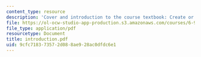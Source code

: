 ```yaml
---
content_type: resource
description: 'Cover and introduction to the course textbook: Create or Perish.'
file: https://ol-ocw-studio-app-production.s3.amazonaws.com/courses/6-931-development-of-inventions-and-creative-ideas-spring-2008/9cfc718373572d088ae928ac0dfdc6e1_introduction.pdf
file_type: application/pdf
resourcetype: Document
title: introduction.pdf
uid: 9cfc7183-7357-2d08-8ae9-28ac0dfdc6e1
---
```

